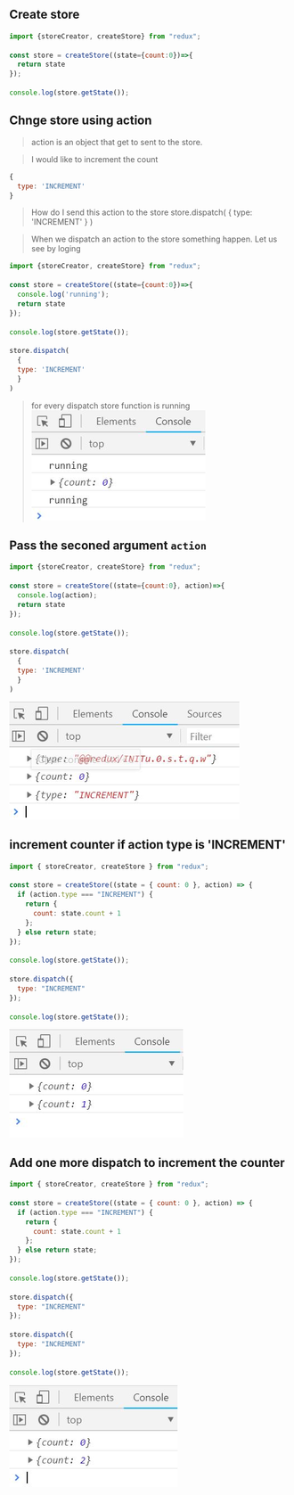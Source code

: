 ## Create store
```js
import {storeCreator, createStore} from "redux";

const store = createStore((state={count:0})=>{
  return state
});

console.log(store.getState());
```
## Chnge store using action
> action is an object that get to sent to the store.

> I would like to increment the count
```js
{
  type: 'INCREMENT'
}

```
> How do I send this action to the store
store.dispatch(
  {
  type: 'INCREMENT'
  }
)

> When we dispatch an action to the store something happen. Let us see by loging

```js
import {storeCreator, createStore} from "redux";

const store = createStore((state={count:0})=>{
  console.log('running');
  return state
});

console.log(store.getState());

store.dispatch(
  {
  type: 'INCREMENT'
  }
)
```
> for every dispatch store function is running
 ![redux](./DOC/redux_02.jpg)
## Pass the seconed argument `action`

```js
import {storeCreator, createStore} from "redux";

const store = createStore((state={count:0}, action)=>{
  console.log(action);
  return state
});

console.log(store.getState());

store.dispatch(
  {
  type: 'INCREMENT'
  }
)
```
 ![redux](./DOC/redux_03.jpg)

## increment counter if action type is 'INCREMENT'
```js
import { storeCreator, createStore } from "redux";

const store = createStore((state = { count: 0 }, action) => {
  if (action.type === "INCREMENT") {
    return {
      count: state.count + 1
    };
  } else return state;
});

console.log(store.getState());

store.dispatch({
  type: "INCREMENT"
});

console.log(store.getState());
```
 ![redux](./DOC/redux_04.jpg)

## Add one more dispatch to increment the counter
```js
import { storeCreator, createStore } from "redux";

const store = createStore((state = { count: 0 }, action) => {
  if (action.type === "INCREMENT") {
    return {
      count: state.count + 1
    };
  } else return state;
});

console.log(store.getState());

store.dispatch({
  type: "INCREMENT"
});

store.dispatch({
  type: "INCREMENT"
});

console.log(store.getState());
```
 ![redux](./DOC/redux_05.jpg)
